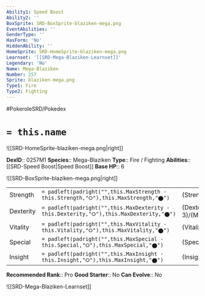 ```yaml
---
Ability1: Speed Boost
Ability2: ''
BoxSprite: SRD-BoxSprite-blaziken-mega.png
EventAbilities: ''
GenderType: ''
HasForm: 'No'
HiddenAbility: ''
HomeSprite: SRD-HomeSprite-blaziken-mega.png
Learnset: '[[SRD-Mega-Blaziken-Learnset]]'
Legendary: 'No'
Name: Mega-Blaziken
Number: 257
Sprite: blaziken-mega.png
Type1: Fire
Type2: Fighting
---
```


#PokeroleSRD/Pokedex

# `= this.name`

![[SRD-HomeSprite-blaziken-mega.png|right]]

**DexID**:: 0257M1
**Species**:: Mega-Blaziken
**Type**:: Fire / Fighting
**Abilities**:: [[SRD-Speed Boost|Speed Boost]]
**Base HP**:: 6

![[SRD-BoxSprite-blaziken-mega.png|right]]

|           |                                                                                        |                                          |
| --------- | -------------------------------------------------------------------------------------- | ---------------------------------------- |
| Strength  | `= padleft(padright("",this.MaxStrength - this.Strength,"⭘"),this.MaxStrength,"⬤")`    | (Strength::4)/(MaxStrength::8)   |
| Dexterity | `= padleft(padright("",this.MaxDexterity - this.Dexterity,"⭘"),this.MaxDexterity,"⬤")` | (Dexterity:: 3)/(MaxDexterity::6) |
| Vitality  | `= padleft(padright("",this.MaxVitality - this.Vitality,"⭘"),this.MaxVitality,"⬤")`    | (Vitality::2)/(MaxVitality::5)   |
| Special   | `= padleft(padright("",this.MaxSpecial - this.Special,"⭘"),this.MaxSpecial,"⬤")`       | (Special::3)/(MaxSpecial::7)     |
| Insight   | `= padleft(padright("",this.MaxInsight - this.Insight,"⭘"),this.MaxInsight,"⬤")`       | (Insight::2)/(MaxInsight::5)     |

**Recommended Rank**:: Pro
**Good Starter**:: No
**Can Evolve**:: No

![[SRD-Mega-Blaziken-Learnset]]
